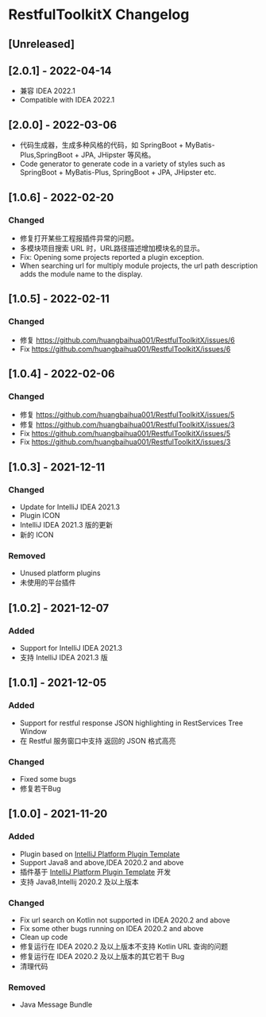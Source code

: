 <!-- Keep a Changelog guide -> https://keepachangelog.com -->

# RestfulToolkitX Changelog
## [Unreleased]
## [2.0.1] - 2022-04-14
- 兼容 IDEA 2022.1
- Compatible with IDEA 2022.1

## [2.0.0] - 2022-03-06
- 代码生成器，生成多种风格的代码，如 SpringBoot + MyBatis-Plus,SpringBoot + JPA, JHipster 等风格。
- Code generator to generate code in a variety of styles such as SpringBoot + MyBatis-Plus, SpringBoot + JPA, JHipster etc.

## [1.0.6] - 2022-02-20

### Changed
- 修复打开某些工程报插件异常的问题。
- 多模块项目搜索 URL 时，URL路径描述增加模块名的显示。
- Fix: Opening some projects reported a plugin exception.
- When searching url for multiply module projects, the url path description adds the module name to the display.

## [1.0.5] - 2022-02-11

### Changed
- 修复 https://github.com/huangbaihua001/RestfulToolkitX/issues/6
- Fix https://github.com/huangbaihua001/RestfulToolkitX/issues/6


## [1.0.4] - 2022-02-06

### Changed
- 修复 https://github.com/huangbaihua001/RestfulToolkitX/issues/5
- 修复 https://github.com/huangbaihua001/RestfulToolkitX/issues/3
- Fix https://github.com/huangbaihua001/RestfulToolkitX/issues/5
- Fix https://github.com/huangbaihua001/RestfulToolkitX/issues/3

## [1.0.3] - 2021-12-11

### Changed
- Update for IntelliJ IDEA 2021.3
- Plugin ICON
- IntelliJ IDEA 2021.3 版的更新
- 新的 ICON

### Removed
- Unused platform plugins
- 未使用的平台插件

## [1.0.2] - 2021-12-07

### Added
- Support for IntelliJ IDEA 2021.3
- 支持 IntelliJ IDEA 2021.3 版

## [1.0.1] - 2021-12-05

### Added
- Support for restful response JSON highlighting in RestServices Tree Window
- 在 Restful 服务窗口中支持 返回的 JSON 格式高亮

### Changed
- Fixed some bugs
- 修复若干Bug




## [1.0.0] - 2021-11-20

### Added
- Plugin based on [IntelliJ Platform Plugin Template](https://github.com/JetBrains/intellij-platform-plugin-template)
- Support Java8 and above,IDEA 2020.2 and above
- 插件基于 [IntelliJ Platform Plugin Template](https://github.com/JetBrains/intellij-platform-plugin-template) 开发
- 支持 Java8,Intellij 2020.2 及以上版本

### Changed
- Fix url search on Kotlin not supported in IDEA 2020.2 and above
- Fix some other bugs running on IDEA 2020.2 and above
- Clean up code
- 修复运行在 IDEA 2020.2 及以上版本不支持 Kotlin URL 查询的问题
- 修复运行在 IDEA 2020.2 及以上版本的其它若干 Bug
- 清理代码

### Removed
- Java Message Bundle
